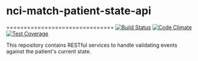 # nci-match-patient-state-api
===============================
[![Build Status](https://travis-ci.org/CBIIT/nci-match-patient-state-api.svg?branch=master)](https://travis-ci.org/CBIIT/nci-match-patient-state-api)
[![Code Climate](https://codeclimate.com/github/CBIIT/nci-match-patient-state-api/badges/gpa.svg)](https://codeclimate.com/github/CBIIT/nci-match-patient-state-api)
[![Test Coverage](https://codeclimate.com/github/CBIIT/nci-match-patient-state-api/badges/coverage.svg)](https://codeclimate.com/github/CBIIT/nci-match-patient-state-api/coverage)

This repository contains RESTful services to handle validating events against the patient's current state.
